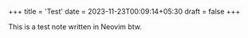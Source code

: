 +++
title = 'Test'
date = 2023-11-23T00:09:14+05:30
draft = false
+++

This is a test note written in Neovim btw.
